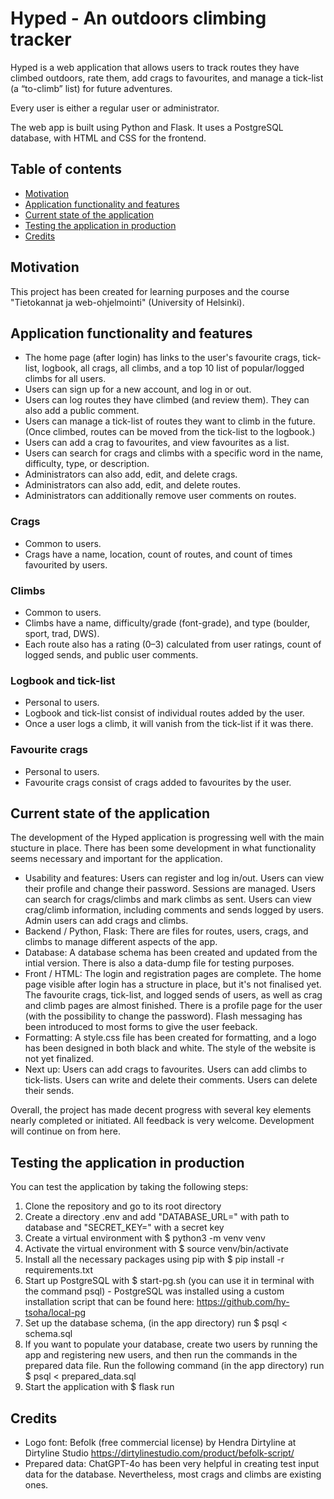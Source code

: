 # Hyped - An outdoors climbing tracker

Hyped is a web application that allows users to track routes they have climbed outdoors, rate them, add crags to favourites, and manage a tick-list (a “to-climb” list) for future adventures.

Every user is either a regular user or administrator.

The web app is built using Python and Flask. It uses a PostgreSQL database, with HTML and CSS for the frontend.

## Table of contents
- [Motivation](#Motivation)
- [Application functionality and features](#application-functionality-and-features)
- [Current state of the application](#current-state-of-the-application)
- [Testing the application in production](#testing-the-application-in-production)
- [Credits](#Credits)


## Motivation

This project has been created for learning purposes and the course "Tietokannat ja web-ohjelmointi" (University of Helsinki).


## Application functionality and features

- The home page (after login) has links to the user's favourite crags, tick-list, logbook, all crags, all climbs, and a top 10 list of popular/logged climbs for all users.
- Users can sign up for a new account, and log in or out.
- Users can log routes they have climbed (and review them). They can also add a public comment.
- Users can manage a tick-list of routes they want to climb in the future. (Once climbed, routes can be moved from the tick-list to the logbook.)
- Users can add a crag to favourites, and view favourites as a list.
- Users can search for crags and climbs with a specific word in the name, difficulty, type, or description.
- Administrators can also add, edit, and delete crags.
- Administrators can also add, edit, and delete routes.
- Administrators can additionally remove user comments on routes.

### Crags

- Common to users.
- Crags have a name, location, count of routes, and count of times favourited by users.

### Climbs

- Common to users.
- Climbs have a name, difficulty/grade (font-grade), and type (boulder, sport, trad, DWS).
- Each route also has a rating (0–3) calculated from user ratings, count of logged sends, and public user comments.

### Logbook and tick-list

- Personal to users.
- Logbook and tick-list consist of individual routes added by the user. 
- Once a user logs a climb, it will vanish from the tick-list if it was there. 

### Favourite crags

- Personal to users.
- Favourite crags consist of crags added to favourites by the user.


## Current state of the application

The development of the Hyped application is progressing well with the main stucture in place. There has been some development in what functionality seems necessary and important for the application. 

- Usability and features: Users can register and log in/out. Users can view their profile and change their password. Sessions are managed. Users can search for crags/climbs and mark climbs as sent. Users can view crag/climb information, including comments and sends logged by users. Admin users can add crags and climbs. 
- Backend / Python, Flask: There are files for routes, users, crags, and climbs to manage different aspects of the app. 
- Database: A database schema has been created and updated from the intial version. There is also a data-dump file for testing purposes. 
- Front / HTML: The login and registration pages are complete. The home page visible after login has a structure in place, but it's not finalised yet. The favourite crags, tick-list, and logged sends of users, as well as crag and climb pages are almost finished. There is a profile page for the user (with the possibility to change the password). Flash messaging has been introduced to most forms to give the user feeback. 
- Formatting: A style.css file has been created for formatting, and a logo has been designed in both black and white. The style of the website is not yet finalized. 
- Next up: Users can add crags to favourites. Users can add climbs to tick-lists. Users can write and delete their comments. Users can delete their sends. 
 
Overall, the project has made decent progress with several key elements nearly completed or initiated. All feedback is very welcome. Development will continue on from here.


## Testing the application in production

You can test the application by taking the following steps: 
1. Clone the repository and go to its root directory
2. Create a directory .env and add "DATABASE_URL=" with path to database and "SECRET_KEY=" with a secret key
3. Create a virtual environment with $ python3 -m venv venv
4. Activate the virtual environment with $ source venv/bin/activate
5. Install all the necessary packages using pip with $ pip install -r requirements.txt
6. Start up PostgreSQL with $ start-pg.sh (you can use it in terminal with the command psql) - PostgreSQL was installed using a custom installation script that can be found here: https://github.com/hy-tsoha/local-pg
7. Set up the database schema, (in the app directory) run $ psql < schema.sql
8. If you want to populate your database, create two users by running the app and registering new users, and then run the commands in the prepared data file. Run the following command (in the app directory) run $ psql < prepared_data.sql
8. Start the application with $ flask run


## Credits

- Logo font: Befolk (free commercial license) by Hendra Dirtyline at Dirtyline Studio
https://dirtylinestudio.com/product/befolk-script/
- Prepared data: ChatGPT-4o has been very helpful in creating test input data for the database. Nevertheless, most crags and climbs are existing ones. 